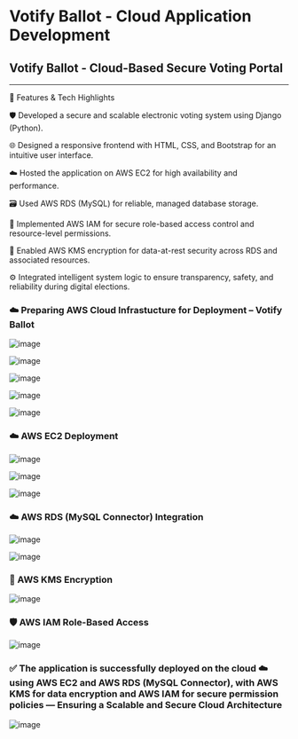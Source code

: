 # Votify Ballot - Cloud Application Development

## Votify Ballot - Cloud-Based Secure Voting Portal

---

🔧 Features & Tech Highlights

🛡️ Developed a secure and scalable electronic voting system using Django (Python).

🌐 Designed a responsive frontend with HTML, CSS, and Bootstrap for an intuitive user interface.

☁️ Hosted the application on AWS EC2 for high availability and performance.

🗃️ Used AWS RDS (MySQL) for reliable, managed database storage.

🔐 Implemented AWS IAM for secure role-based access control and resource-level permissions.

🧷 Enabled AWS KMS encryption for data-at-rest security across RDS and associated resources.

⚙️ Integrated intelligent system logic to ensure transparency, safety, and reliability during digital elections.

### ☁️ Preparing AWS Cloud Infrastucture for Deployment – Votify Ballot

![image](https://user-images.githubusercontent.com/110025521/232314859-46b5cf40-7fdb-4db6-a0e9-27af16c6bbcd.png)

![image](https://user-images.githubusercontent.com/110025521/232314897-0336b0a8-b41c-4af4-8750-a4cc578ec95f.png)

![image](https://github.com/user-attachments/assets/b702b285-f9bd-488a-9c65-74b091366e65)

![image](https://github.com/user-attachments/assets/c96d0fe0-fdaa-4f48-b632-1d3c811d80e2)

![image](https://github.com/user-attachments/assets/02f437ff-5b32-410f-84ae-eb1b0a56fcd6)

### ☁️ AWS EC2 Deployment

![image](https://github.com/user-attachments/assets/9a2e658c-d631-4f06-aeed-95a17b96280e)

![image](https://github.com/user-attachments/assets/f474a5d3-c2c8-4970-a6c8-1d013cd80dd6)

![image](https://github.com/user-attachments/assets/d308f2e7-1792-4dbb-b185-9672f40d6752)

### ☁️ AWS RDS (MySQL Connector) Integration

![image](https://github.com/user-attachments/assets/0caf4275-71b7-441b-830d-b4ef329f87d5)

![image](https://github.com/user-attachments/assets/6ecf21f2-fbbc-4693-b6ba-8c8a2b98ff74)

### 🔐 AWS KMS Encryption

![image](https://github.com/user-attachments/assets/ae9da104-37e9-4b58-93ce-5ad263d07a15)

### 🛡️ AWS IAM Role-Based Access

![image](https://github.com/user-attachments/assets/bdf15e48-3679-4939-87ee-4577b79de36a)

### ✅ The application is successfully deployed on the cloud ☁️ using AWS EC2 and AWS RDS (MySQL Connector), with AWS KMS for data encryption and AWS IAM for secure permission policies — Ensuring a Scalable and Secure Cloud Architecture

![image](https://github.com/user-attachments/assets/0aefb190-6361-4ae5-a0bd-fee2a8683a1a)
